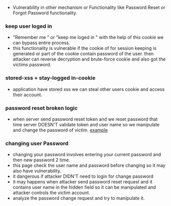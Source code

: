 * Vulnerability in other mechanism or Functionality like Password Reset or Forgot Password functionality.

### keep user loged in 
* "Remember me " or "keep  me loged in " with the help of this cookie we can bypass entire process.
*  this functionality is vulnerable if the cookie of for session keeping is generated or part of the cookie contain password of the user. then attacker can reverse decryption and brute-force cookie and also got the victims password.

### stored-xss + stay-logged in-cookie

* application have stored xss we can steal other users cookie and access their account.

### password reset broken logic 
* when server send password reset token and  we reset password that time server DOESN'T validate token and user name so we manipulate and change the password of victim.
[example](https://portswigger.net/web-security/authentication/other-mechanisms/lab-password-reset-broken-logic)
### changing user Password 
* changing your password involves entering your current password and then new password 2 time. 
* this page check the user name and password before changing so it may also have vulnerability.
* it dangerous if attacker DIDN'T need to login for change password 
* it may happens when attacker send password reset request and it contains user name in the hidden field so it can be manipulated and attacker controls the victim account.
* analyze the password change request and try to manipulate it.
	


